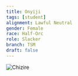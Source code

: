 ```yaml
---
title: Onyiji
tags: [student]
alignment: Lawful Neutral
gender: Female
race: Half-Orc
role: Slacker
branch: TSM
draft: false
---
```

![Chizire](../../images/onyiji.png)
